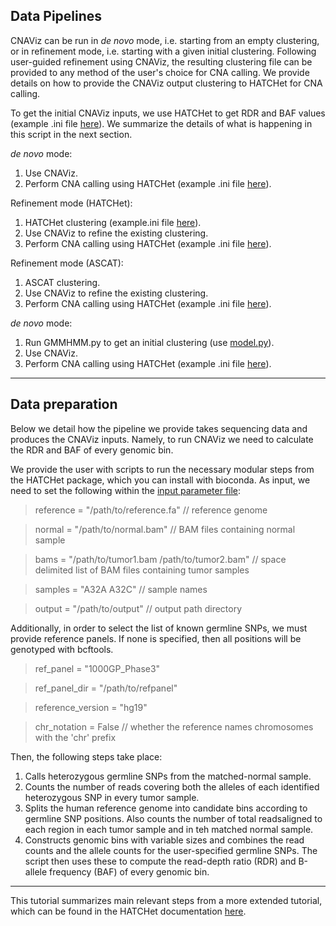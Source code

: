 ## Data Pipelines
CNAViz can be run in *de novo* mode, i.e. starting from an empty clustering, or in refinement mode, i.e. starting with a given initial clustering. Following user-guided refinement using CNAViz, the resulting clustering file can be provided to any method of the user's choice for CNA calling. We provide details on how to provide the CNAViz output clustering to HATCHet for CNA calling.

To get the initial CNAViz inputs, we use HATCHet to get RDR and BAF values (example .ini file [here](docs/hatchet_rdrbaf.ini)). We summarize the details of what is happening in this script in the next section.

*de novo* mode:
1. Use CNAViz.
2. Perform CNA calling using HATCHet (example .ini file [here](docs/hatchet_post.ini)).

Refinement mode (HATCHet): 
1. HATCHet clustering (example.ini file [here](docs/hatchet_pre.ini)).
2. Use CNAViz to refine the existing clustering.
3. Perform CNA calling using HATCHet (example .ini file [here](docs/hatchet_post.ini)).

Refinement mode (ASCAT): 
1. ASCAT clustering.
2. Use CNAViz to refine the existing clustering.
3. Perform CNA calling using HATCHet (example .ini file [here](docs/hatchet_post.ini)).

*de novo* mode:
1. Run GMMHMM.py to get an initial clustering (use [model.py](initial_clustering/model.py)).
2. Use CNAViz.
3. Perform CNA calling using HATCHet (example .ini file [here](docs/hatchet_post.ini)).

***

## Data preparation
Below we detail how the pipeline we provide takes sequencing data and produces the CNAViz inputs. Namely, to run CNAViz we need to calculate the RDR and BAF of every genomic bin. 

We provide the user with scripts to run the necessary modular steps from the HATCHet package, which you can install with bioconda. As input, we need to set the following within the [input parameter file](docs/hatchet_rdrbaf.ini):

> reference = "/path/to/reference.fa" // reference genome

> normal = "/path/to/normal.bam" // BAM files containing normal sample

> bams = "/path/to/tumor1.bam /path/to/tumor2.bam" // space delimited list of BAM files containing tumor samples

> samples = "A32A A32C" // sample names

> output = "/path/to/output" // output path directory

Additionally, in order to select the list of known germline SNPs, we must provide reference panels. If none is specified, then all positions will be genotyped with bcftools. 
> ref_panel = "1000GP_Phase3"

> ref_panel_dir = "/path/to/refpanel"

> reference_version = "hg19"

> chr_notation = False // whether the reference names chromosomes with the 'chr' prefix

Then, the following steps take place: 
1. Calls heterozygous germline SNPs from the matched-normal sample.
2. Counts the number of reads covering both the alleles of each identified heterozygous SNP in every tumor sample. 
3. Splits the human reference genome into candidate bins according to germline SNP positions. Also counts the number of total readsaligned to each region in each tumor sample and in teh matched normal sample. 
4. Constructs genomic bins with variable sizes and combines the read counts and the allele counts for the user-specified germline SNPs. The script then uses these to compute the read-depth ratio (RDR) and B-allele frequency (BAF) of every genomic bin. 

***

This tutorial summarizes main relevant steps from a more extended tutorial, which can be found in the HATCHet documentation [here](http://compbio.cs.brown.edu/hatchet/doc_fullpipeline.html#demos). 